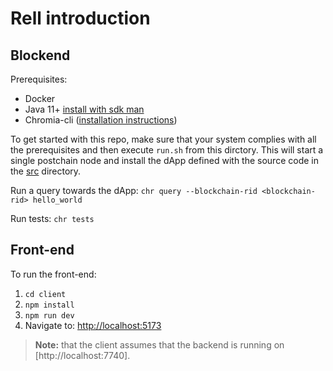 # Rell introduction

## Blockend
Prerequisites:
 - Docker
 - Java 11+ [install with sdk man](https://sdkman.io)
 - Chromia-cli ([installation instructions](https://docs.chromia.com/dev-setup/backend/cli-installation#install))

To get started with this repo, make sure that your system complies with all the prerequisites and then execute `run.sh` from this dirctory. This will start a single postchain node and install the dApp defined with the source code in the [src](src/) directory.

Run a query towards the dApp: `chr query --blockchain-rid <blockchain-rid> hello_world`

Run tests: `chr tests`

## Front-end
To run the front-end:

1. `cd client`
2. `npm install`
3. `npm run dev`
4. Navigate to: [http://localhost:5173](http://localhost:5173)

> **Note:** that the client assumes that the backend is running on [http://localhost:7740].
